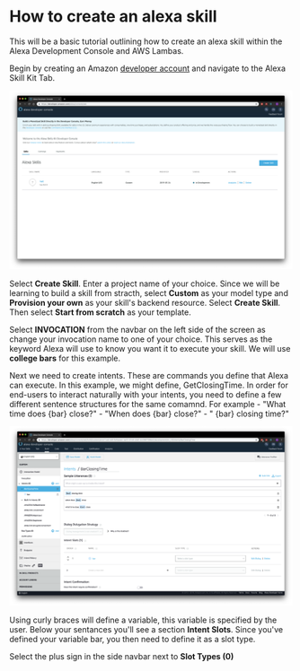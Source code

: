 # How to create an alexa skill

This will be a basic tutorial outlining how to create an alexa skill within the Alexa Development Console and AWS Lambas. 

Begin by creating an Amazon [developer account][l1] and navigate to the Alexa Skill Kit Tab. 

![alt text][img1]

Select **Create Skill**. Enter a project name of your choice. Since we will be learning to build a skill from stracth, select **Custom** as your model type and **Provision your own** as your skill's backend resource. Select **Create Skill**. Then select **Start from scratch** as your template. 

Select **INVOCATION** from the navbar on the left side of the screen as change your invocation name to one of your choice. This serves as the keyword Alexa will use to know you want it to execute your skill. We will use **college bars** for this example. 


Next we need to create intents. These are commands you define that Alexa can execute. In this example, we might define, GetClosingTime. In order for end-users to interact naturally with your intents, you need to define a few different sentence structures for the same comamnd. For example
    - "What time does \{bar\} close?"
    - "When does  \{bar\} close?"
    - " \{bar\} closing time?"

![alt text][img2]

Using curly braces will define a variable, this variable is specified by the user. Below your sentances you'll see a section **Intent Slots**. Since you've defined your variable bar, you then need to define it as a slot type. 

Select the plus sign in the side navbar next to **Slot Types (0)**

[l1]: <https://developer.amazon.com/home.html>
[img1]: <img/img1.png>
[img2]: <img/img2.png>


